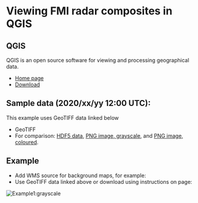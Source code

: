 # Viewing FMI radar composites in QGIS

## QGIS

QGIS is an open source software for viewing and processing geographical data.

* [Home page](https://qgis.org/)
* [Download](https://qgis.org/en/site/forusers/download.html)

## Sample data (2020/xx/yy 12:00 UTC):

This example uses GeoTIFF data linked below
* GeoTIFF
* For comparison: [HDF5 data](./composite.h5), [PNG image, grayscale](./composite.png), and [PNG image, coloured](./composite-rgb.png).

## Example

* Add WMS source for background maps, for example:
* Use GeoTIFF data linked above or download using instructions on page:

![Example1:grayscale](./qgis-radar-composite-grayscale.png)
